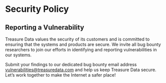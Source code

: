 # Security Policy

## Reporting a Vulnerability

Treasure Data values the security of its customers and is committed to ensuring that the systems and products are secure. We invite all bug bounty researchers to join our efforts in identifying and reporting vulnerabilities in our systems.

Submit your findings to our dedicated bug bounty email address [vulnerabilities@treasuredata.com](mailto:vulnerabilities@treasuredata.com) and help us keep Treasure Data secure. Let’s work together to make the Internet a safer place!